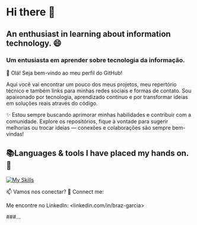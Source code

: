 # Hi there 👋

## An enthusiast in learning about information technology. 😄
### Um entusiasta em aprender sobre tecnologia da informação.

👋 Olá! Seja bem-vindo ao meu perfil do GitHub!

Aqui você vai encontrar um pouco dos meus projetos, meu repertório técnico e também links para minhas redes sociais e formas de contato. Sou apaixonado por tecnologia, aprendizado contínuo e por transformar ideias em soluções reais através do código.

✨ Estou sempre buscando aprimorar minhas habilidades e contribuir com a comunidade. Explore os repositórios, fique à vontade para sugerir melhorias ou trocar ideias — conexões e colaborações são sempre bem-vindas!

## 📚Languages & tools I have placed my hands on. 🚀

[![My Skills](https://skillicons.dev/icons?i=html,css,bootstrap,nodejs,js,php,vscode,github,git,arduino,figma,grafana)]('')

📫 Vamos nos conectar? 🧲 Connect me: 

Me encontre no LinkedIn: <linkedin.com/in/braz-garcia>

###...




<!--
**brazgarcia/brazgarcia** is a ✨ _special_ ✨ repository because its `README.md` (this file) appears on your GitHub profile.

Here are some ideas to get you started:

- 🔭 I’m currently working on ...
- 🌱 I’m currently learning ...
- 👯 I’m looking to collaborate on ...
- 🤔 I’m looking for help with ...
- 💬 Ask me about ...
- 📫 How to reach me: ...
- 😄 Pronouns: ...
- ⚡ Fun fact: ...
-->
